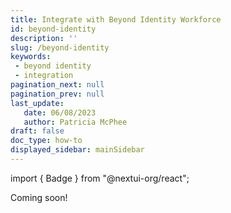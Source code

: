 ```yaml
---
title: Integrate with Beyond Identity Workforce
id: beyond-identity
description: ''
slug: /beyond-identity
keywords: 
 - beyond identity
 - integration
pagination_next: null
pagination_prev: null
last_update: 
   date: 06/08/2023
   author: Patricia McPhee
draft: false
doc_type: how-to
displayed_sidebar: mainSidebar
---
```


import { Badge } from "@nextui-org/react";

<Badge color="primary" variant="flat" >Coming soon!</Badge>




